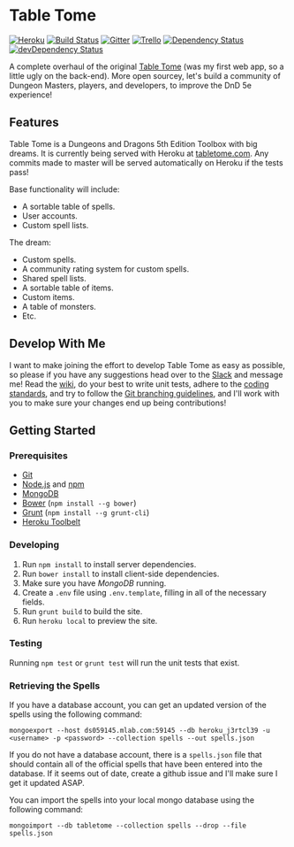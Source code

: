 # Table Tome

[![Heroku](https://heroku-badge.herokuapp.com/?app=table-tome&style=flat&svg=1)](http://table-tome.herokuapp.com)
[![Build Status](https://travis-ci.org/table-tome/table-tome.svg?branch=master)](https://travis-ci.org/table-tome/table-tome)
[![Gitter](https://badges.gitter.im/table-tome/table-tome.svg)](https://gitter.im/table-tome/table-tome?utm_source=badge&utm_medium=badge&utm_campaign=pr-badge&utm_content=body_badge)
[![Trello](https://img.shields.io/badge/tasks-on%20trello-blue.svg)](https://trello.com/b/ZOigqCCD)
[![Dependency Status](https://david-dm.org/table-tome/table-tome.svg)](https://david-dm.org/table-tome/table-tome)
[![devDependency Status](https://david-dm.org/table-tome/table-tome/dev-status.svg)](https://david-dm.org/table-tome/table-tome#info=devDependencies)

A complete overhaul of the original [Table Tome](https://github.com/jonwrona/Table-Tome) (was my first web app, so a little ugly on the back-end). More open sourcey, let's build a community of Dungeon Masters, players, and developers, to improve the DnD 5e experience!

## Features

Table Tome is a Dungeons and Dragons 5th Edition Toolbox with big dreams. It is currently being served with Heroku at [tabletome.com](https://tabletome.com/). Any commits made to master will be served automatically on Heroku if the tests pass!

Base functionality will include:
  - A sortable table of spells.
  - User accounts.
  - Custom spell lists.

The dream:
  - Custom spells.
  - A community rating system for custom spells.
  - Shared spell lists.
  - A sortable table of items.
  - Custom items.
  - A table of monsters.
  - Etc.

## Develop With Me

I want to make joining the effort to develop Table Tome as easy as possible, so please if you have any suggestions head over to the [Slack](https://table-tome-slack.herokuapp.com/) and message me! Read the [wiki](https://github.com/table-tome/table-tome/wiki), do your best to write unit tests, adhere to the [coding standards](https://github.com/table-tome/table-tome/wiki/Coding-Standards), and try to follow the [Git branching guidelines](https://github.com/table-tome/table-tome/wiki/Git-Branching-Guidelines), and I'll work with you to make sure your changes end up being contributions!

## Getting Started

### Prerequisites

  - [Git](https://git-scm.com/)
  - [Node.js](https://nodejs.org/en/) and [npm](https://www.npmjs.com/)
  - [MongoDB](https://www.mongodb.org/)
  - [Bower](http://bower.io/) (`npm install --g bower`)
  - [Grunt](http://gruntjs.com/) (`npm install --g grunt-cli`)
  - [Heroku Toolbelt](https://toolbelt.heroku.com/)

### Developing

  1. Run `npm install` to install server dependencies.
  2. Run `bower install` to install client-side dependencies.
  3. Make sure you have *MongoDB* running.
  4. Create a `.env` file using `.env.template`, filling in all of the necessary fields.
  5. Run `grunt build` to build the site.
  6. Run `heroku local` to preview the site.

### Testing

Running `npm test` or `grunt test` will run the unit tests that exist.

### Retrieving the Spells

If you have a database account, you can get an updated version of the spells using the following command:

    mongoexport --host ds059145.mlab.com:59145 --db heroku_j3rtcl39 -u <username> -p <password> --collection spells --out spells.json

If you do not have a database account, there is a `spells.json` file that should contain all of the official spells that have been entered into the database. If it seems out of date, create a github issue and I'll make sure I get it updated ASAP.

You can import the spells into your local mongo database using the following command:

    mongoimport --db tabletome --collection spells --drop --file spells.json
